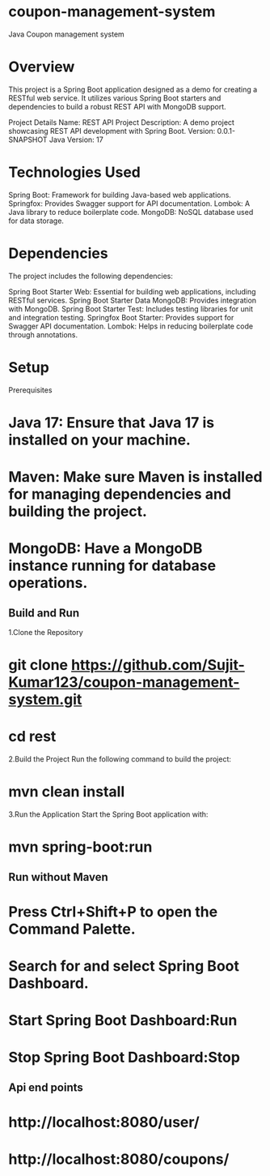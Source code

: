 # coupon-management-system
Java Coupon management system

# Overview
This project is a Spring Boot application designed as a demo for creating a RESTful web service. It utilizes various Spring Boot starters and dependencies to build a robust REST API with MongoDB support.

Project Details
Name: REST API Project
Description: A demo project showcasing REST API development with Spring Boot.
Version: 0.0.1-SNAPSHOT
Java Version: 17

# Technologies Used
Spring Boot: Framework for building Java-based web applications.
Springfox: Provides Swagger support for API documentation.
Lombok: A Java library to reduce boilerplate code.
MongoDB: NoSQL database used for data storage.

# Dependencies
The project includes the following dependencies:

Spring Boot Starter Web: Essential for building web applications, including RESTful services.
Spring Boot Starter Data MongoDB: Provides integration with MongoDB.
Spring Boot Starter Test: Includes testing libraries for unit and integration testing.
Springfox Boot Starter: Provides support for Swagger API documentation.
Lombok: Helps in reducing boilerplate code through annotations.
# Setup
Prerequisites
  # Java 17: Ensure that Java 17 is installed on your machine.
  # Maven: Make sure Maven is installed for managing dependencies and building the project.
  # MongoDB: Have a MongoDB instance running for database operations.
## Build and Run
1.Clone the Repository
  # git clone https://github.com/Sujit-Kumar123/coupon-management-system.git
  # cd rest
2.Build the Project
  Run the following command to build the project:
  # mvn clean install
3.Run the Application
  Start the Spring Boot application with:
  # mvn spring-boot:run
## Run without Maven
  # Press Ctrl+Shift+P to open the Command Palette.
  # Search for and select Spring Boot Dashboard.
  # Start Spring Boot Dashboard:Run
  # Stop Spring Boot Dashboard:Stop
## Api end points ##
# http://localhost:8080/user/
# http://localhost:8080/coupons/

